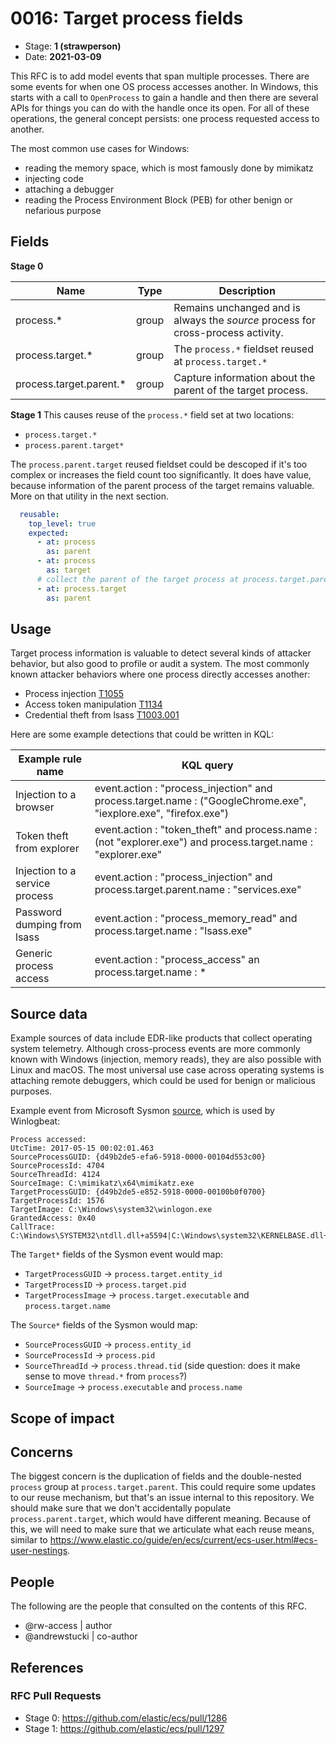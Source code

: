 # 0016: Target process fields
<!-- Leave this ID at 0000. The ECS team will assign a unique, contiguous RFC number upon merging the initial stage of this RFC. -->

- Stage: **1 (strawperson)** <!-- Update to reflect target stage. See https://elastic.github.io/ecs/stages.html -->
- Date: **2021-03-09** <!-- The ECS team sets this date at merge time. This is the date of the latest stage advancement. -->



This RFC is to add model events that span multiple processes. There are some events for when one OS process accesses another. In Windows, this starts with a call to `OpenProcess` to gain a handle and then there are several APIs for things you can do with the handle once its open. For all of these operations, the general concept persists: one process requested access to another.

The most common use cases for Windows:
* reading the memory space, which is most famously done by mimikatz
* injecting code
* attaching a debugger
* reading the Process Environment Block (PEB) for other benign or nefarious purpose

## Fields

**Stage 0**


| Name | Type | Description |
| ---- | ---- | ----------- |
| process.* | group | Remains unchanged and is always the _source_ process for cross-process activity. |
| process.target.* | group | The `process.*` fieldset reused at `process.target.*` |
| process.target.parent.* | group | Capture information about the parent of the target process. |

<!--
Stage 1: Describe at a high level how this change affects fields. Include new or updated yml field definitions for all of the essential fields in this draft. While not exhaustive, the fields documented here should be comprehensive enough to deeply evaluate the technical considerations of this change. The goal here is to validate the technical details for all essential fields and to provide a basis for adding experimental field definitions to the schema. Use GitHub code blocks with yml syntax formatting.
-->

**Stage 1**
This causes reuse of the `process.*` field set at two locations:
* `process.target.*`
* `process.parent.target*`


The `process.parent.target` reused fieldset could be descoped if it's too complex or increases the field count too significantly. It does have value, because information of the parent process of the target remains valuable. More on that utility in the next section. 

```yml
  reusable:
    top_level: true
    expected:
      - at: process
        as: parent
      - at: process
        as: target
      # collect the parent of the target process at process.target.parent
      - at: process.target
        as: parent
```

<!--
Stage 2: Add or update all remaining field definitions. The list should now be exhaustive. The goal here is to validate the technical details of all remaining fields and to provide a basis for releasing these field definitions as beta in the schema. Use GitHub code blocks with yml syntax formatting.
-->

## Usage

<!--
Stage 1: Describe at a high-level how these field changes will be used in practice. Real world examples are encouraged. The goal here is to understand how people would leverage these fields to gain insights or solve problems. ~1-3 paragraphs.
-->

Target process information is valuable to detect several kinds of attacker behavior, but also good to profile or audit a system.
The most commonly known attacker behaviors where one process directly accesses another:

* Process injection [T1055](https://attack.mitre.org/techniques/T1055/)
* Access token manipulation [T1134](https://attack.mitre.org/techniques/T1134/)
* Credential theft from lsass [T1003.001](https://attack.mitre.org/techniques/T1003/001/)


Here are some example detections that could be written in KQL:

| Example rule name              | KQL query                                                                                                    |
| ------------------------------ | ------------------------------------------------------------------------------------------------------------ |
| Injection to a browser         | event.action : "process_injection" and process.target.name : ("GoogleChrome.exe", "iexplore.exe", "firefox.exe") |
| Token theft from explorer      | event.action : "token_theft" and process.name : (not "explorer.exe") and process.target.name : "explorer.exe" |
| Injection to a service process | event.action : "process_injection" and process.target.parent.name : "services.exe" |
| Password dumping from lsass    | event.action : "process_memory_read" and process.target.name : "lsass.exe" |
| Generic process access         | event.action : "process_access" an process.target.name : * |


## Source data

<!--
Stage 1: Provide a high-level description of example sources of data. This does not yet need to be a concrete example of a source document, but instead can simply describe a potential source (e.g. nginx access log). This will ultimately be fleshed out to include literal source examples in a future stage. The goal here is to identify practical sources for these fields in the real world. ~1-3 sentences or unordered list.
-->

Example sources of data include EDR-like products that collect operating system telemetry. Although cross-process events are more commonly known with Windows (injection, memory reads), they are also possible with Linux and macOS. The most universal use case across operating systems is attaching remote debuggers, which could be used for benign or malicious purposes.


Example event from Microsoft Sysmon [source](https://www.ultimatewindowssecurity.com/securitylog/encyclopedia/event.aspx?eventid=90010), which is used by Winlogbeat:

    Process accessed:
    UtcTime: 2017-05-15 00:02:01.463
    SourceProcessGUID: {d49b2de5-efa6-5918-0000-00104d553c00}
    SourceProcessId: 4704
    SourceThreadId: 4124
    SourceImage: C:\mimikatz\x64\mimikatz.exe
    TargetProcessGUID: {d49b2de5-e852-5918-0000-00100b0f0700}
    TargetProcessId: 1576
    TargetImage: C:\Windows\system32\winlogon.exe
    GrantedAccess: 0x40
    CallTrace: C:\Windows\SYSTEM32\ntdll.dll+a5594|C:\Windows\system32\KERNELBASE.dll+1e865|C:\mimikatz\x64\mimikatz.exe+77ad|C:\mimikatz\x64\mimikatz.exe+7759|C:\mimikatz\x64\mimikatz.exe+f095|C:\mimikatz\x64\mimikatz.exe+6610a|C:\mimikatz\x64\mimikatz.exe+65dc4|C:\mimikatz\x64\mimikatz.exe+4ac00|C:\mimikatz\x64\mimikatz.exe+4aa36|C:\mimikatz\x64\mimikatz.exe+4a81d|C:\mimikatz\x64\mimikatz.exe+6ebe5|C:\Windows\system32\KERNEL32.DLL+18102|C:\Windows\SYSTEM32\ntdll.dll+5c5b4

The `Target*` fields of the Sysmon event would map:
* `TargetProcessGUID` -> `process.target.entity_id`
* `TargetProcessID` -> `process.target.pid`
* `TargetProcessImage` -> `process.target.executable` and `process.target.name`

The `Source*` fields of the Sysmon would map:
* `SourceProcessGUID` -> `process.entity_id`
* `SourceProcessId` -> `process.pid`
* `SourceThreadId` -> `process.thread.tid` (side question: does it make sense to move `thread.*` from `process`?)
* `SourceImage` -> `process.executable` and `process.name`


<!--
Stage 2: Included a real world example source document. Ideally this example comes from the source(s) identified in stage 1. If not, it should replace them. The goal here is to validate the utility of these field changes in the context of a real world example. Format with the source name as a ### header and the example document in a GitHub code block with json formatting.
-->

<!--
Stage 3: Add more real world example source documents so we have at least 2 total, but ideally 3. Format as described in stage 2.
-->

## Scope of impact

<!--
Stage 2: Identifies scope of impact of changes. Are breaking changes required? Should deprecation strategies be adopted? Will significant refactoring be involved? Break the impact down into:
 * Ingestion mechanisms (e.g. beats/logstash)
 * Usage mechanisms (e.g. Kibana applications, detections)
 * ECS project (e.g. docs, tooling)
The goal here is to research and understand the impact of these changes on users in the community and development teams across Elastic. 2-5 sentences each.
-->

## Concerns


<!--
Stage 1: Identify potential concerns, implementation challenges, or complexity. Spend some time on this. Play devil's advocate. Try to identify the sort of non-obvious challenges that tend to surface later. The goal here is to surface risks early, allow everyone the time to work through them, and ultimately document resolution for posterity's sake.
-->

The biggest concern is the duplication of fields and the double-nested `process` group at `process.target.parent`. This could require some updates to our reuse mechanism, but that's an issue internal to this repository. We should make sure that we don't accidentally populate `process.parent.target`, which would have different meaning. Because of this, we will need to make sure that we articulate what each reuse means, similar to https://www.elastic.co/guide/en/ecs/current/ecs-user.html#ecs-user-nestings.

<!--
Stage 2: Document new concerns or resolutions to previously listed concerns. It's not critical that all concerns have resolutions at this point, but it would be helpful if resolutions were taking shape for the most significant concerns.
-->

<!--
Stage 3: Document resolutions for all existing concerns. Any new concerns should be documented along with their resolution. The goal here is to eliminate risk of churn and instability by ensuring all concerns have been addressed.
-->

## People

The following are the people that consulted on the contents of this RFC.

* @rw-access    | author
* @andrewstucki | co-author



## References

<!-- Insert any links appropriate to this RFC in this section. -->

### RFC Pull Requests

<!-- An RFC should link to the PRs for each of it stage advancements. -->

* Stage 0: https://github.com/elastic/ecs/pull/1286
* Stage 1: https://github.com/elastic/ecs/pull/1297
